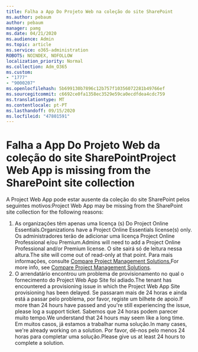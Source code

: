 ```yaml
---
title: Falha a App Do Projeto Web na coleção do site SharePoint
ms.author: pebaum
author: pebaum
manager: pamg
ms.date: 04/21/2020
ms.audience: Admin
ms.topic: article
ms.service: o365-administration
ROBOTS: NOINDEX, NOFOLLOW
localization_priority: Normal
ms.collection: Adm_O365
ms.custom:
- "1777"
- "9000207"
ms.openlocfilehash: 5b699130b7896c12b757f10356072281b49766ef
ms.sourcegitcommit: c6692ce0fa1358ec3529e59ca0ecdfdea4cdc759
ms.translationtype: MT
ms.contentlocale: pt-PT
ms.lasthandoff: 09/15/2020
ms.locfileid: "47801591"
---
```

# <a name="project-web-app-is-missing-from-the-sharepoint-site-collection"></a><span data-ttu-id="21bc9-102">Falha a App Do Projeto Web da coleção do site SharePoint</span><span class="sxs-lookup"><span data-stu-id="21bc9-102">Project Web App is missing from the SharePoint site collection</span></span>

<span data-ttu-id="21bc9-103">A Project Web App pode estar ausente da coleção do site SharePoint pelos seguintes motivos:</span><span class="sxs-lookup"><span data-stu-id="21bc9-103">Project Web App may be missing from the SharePoint site collection for the following reasons:</span></span>

1. <span data-ttu-id="21bc9-104">As organizações têm apenas uma licença (s) Do Project Online Essentials.</span><span class="sxs-lookup"><span data-stu-id="21bc9-104">Organizations have a Project Online Essentials license(s) only.</span></span> <span data-ttu-id="21bc9-105">Os administradores terão de adicionar uma licença Project Online Professional e/ou Premium.</span><span class="sxs-lookup"><span data-stu-id="21bc9-105">Admins will need to add a Project Online Professional and/or Premium license.</span></span> <span data-ttu-id="21bc9-106">O site sairá só de leitura nessa altura.</span><span class="sxs-lookup"><span data-stu-id="21bc9-106">The site will come out of read-only at that point.</span></span> <span data-ttu-id="21bc9-107">Para mais informações, consulte [Compare Project Management Solutions.](https://products.office.com/project/compare-microsoft-project-management-software?tab=1)</span><span class="sxs-lookup"><span data-stu-id="21bc9-107">For more info, see [Compare Project Management Solutions](https://products.office.com/project/compare-microsoft-project-management-software?tab=1).</span></span>
2. <span data-ttu-id="21bc9-108">O arrendatário encontrou um problema de provisionamento no qual o fornecimento do Project Web App Site foi adiado.</span><span class="sxs-lookup"><span data-stu-id="21bc9-108">The tenant has encountered a provisioning issue in which the Project Web App Site provisioning has been delayed.</span></span> <span data-ttu-id="21bc9-109">Se passaram mais de 24 horas e ainda está a passar pelo problema, por favor, registe um bilhete de apoio.</span><span class="sxs-lookup"><span data-stu-id="21bc9-109">If more than 24 hours have passed and you're still experiencing the issue, please log a support ticket.</span></span> <span data-ttu-id="21bc9-110">Sabemos que 24 horas podem parecer muito tempo.</span><span class="sxs-lookup"><span data-stu-id="21bc9-110">We understand that 24 hours may seem like a long time.</span></span> <span data-ttu-id="21bc9-111">Em muitos casos, já estamos a trabalhar numa solução.</span><span class="sxs-lookup"><span data-stu-id="21bc9-111">In many cases, we're already working on a solution.</span></span> <span data-ttu-id="21bc9-112">Por favor, dê-nos pelo menos 24 horas para completar uma solução.</span><span class="sxs-lookup"><span data-stu-id="21bc9-112">Please give us at least 24 hours to complete a solution.</span></span>
